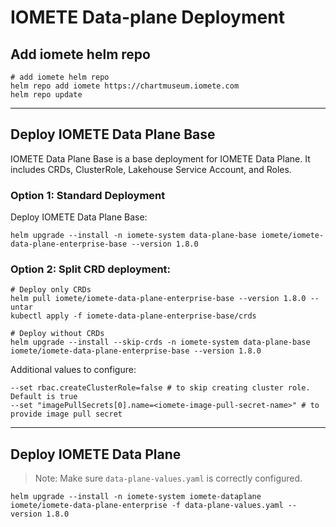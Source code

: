 # IOMETE Data-plane Deployment


## Add iomete helm repo

```shell
# add iomete helm repo
helm repo add iomete https://chartmuseum.iomete.com
helm repo update
```

---
## Deploy IOMETE Data Plane Base

IOMETE Data Plane Base is a base deployment for IOMETE Data Plane. It includes CRDs, ClusterRole, Lakehouse Service Account, and Roles.

### Option 1: Standard Deployment

Deploy IOMETE Data Plane Base:

```shell
helm upgrade --install -n iomete-system data-plane-base iomete/iomete-data-plane-enterprise-base --version 1.8.0
```

### Option 2: Split CRD deployment:

```shell
# Deploy only CRDs
helm pull iomete/iomete-data-plane-enterprise-base --version 1.8.0 --untar
kubectl apply -f iomete-data-plane-enterprise-base/crds

# Deploy without CRDs
helm upgrade --install --skip-crds -n iomete-system data-plane-base iomete/iomete-data-plane-enterprise-base --version 1.8.0
```

Additional values to configure:
```shell
--set rbac.createClusterRole=false # to skip creating cluster role. Default is true
--set "imagePullSecrets[0].name=<iomete-image-pull-secret-name>" # to provide image pull secret
```


---
## Deploy IOMETE Data Plane

> Note: Make sure `data-plane-values.yaml` is correctly configured.

```shell
helm upgrade --install -n iomete-system iomete-dataplane iomete/iomete-data-plane-enterprise -f data-plane-values.yaml --version 1.8.0
```